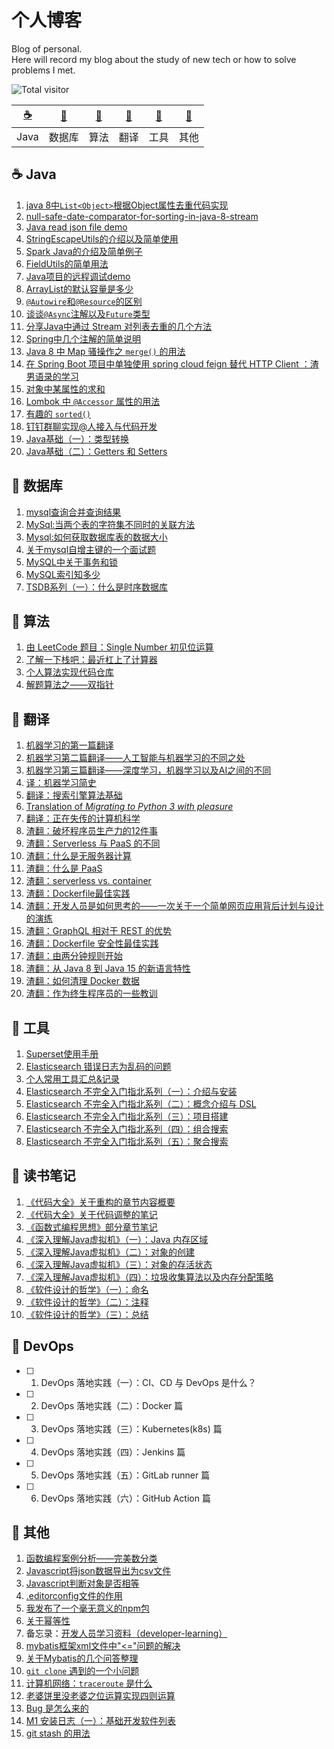 # 个人博客
Blog of personal.           
Here will record my blog about the study of new tech or how to solve problems I met.

![Total visitor](https://visitor-badge.glitch.me/badge?page_id=lq920320.blogs)

| [:coffee:](#coffee-Java) | [:floppy_disk:](#floppy_disk-数据库) | [:pencil:](#pencil-算法) | [:page_facing_up:](#page_facing_up-翻译) | [:wrench:](#wrench-工具) | [:notebook:](#notebook-其他) |
| :---: | :---: | :---: | :---: | :---: | :---: |
| Java | 数据库 | 算法 | 翻译 | 工具 | 其他 | 


## :coffee: Java
1. [java 8中`List<Object>`根据Object属性去重代码实现](https://github.com/lq920320/blogs/issues/6)
2. [null-safe-date-comparator-for-sorting-in-java-8-stream](https://stackoverflow.com/questions/36361156/null-safe-date-comparator-for-sorting-in-java-8-stream/36361302#36361302) 
3. [Java read json file demo](https://github.com/lq920320/read-json-demo)
4. [StringEscapeUtils的介绍以及简单使用](https://github.com/lq920320/blogs/issues/9)
5. [Spark Java的介绍及简单例子](https://github.com/lq920320/spark-java-framework-demo)
6. [FieldUtils的简单用法](https://github.com/lq920320/blogs/blob/master/articles/introduction-of-FieldUtils.md)
7. [Java项目的远程调试demo](https://github.com/lq920320/remote-debugging-demo)  
8. [ArrayList的默认容量是多少](https://github.com/lq920320/blogs/issues/22)
9. [`@Autowire`和`@Resource`的区别](https://github.com/lq920320/blogs/issues/27)
10. [谈谈`@Async`注解以及`Future`类型 ](https://github.com/lq920320/blogs/issues/28)
11. [分享Java中通过 Stream 对列表去重的几个方法](https://github.com/lq920320/blogs/issues/31)
12. [Spring中几个注解的简单说明](https://github.com/lq920320/blogs/issues/34)
13. [Java 8 中 Map 骚操作之 `merge()` 的用法](https://github.com/lq920320/blogs/issues/36)
14. [在 Spring Boot 项目中单独使用 spring cloud feign 替代 HTTP Client ：渣男语录的学习](https://github.com/lq920320/blogs/blob/master/articles/use-spring-cloud-feign-in-spring-boot.md)
15. [对象中某属性的求和](https://github.com/lq920320/blogs/issues/37)
16. [Lombok 中 `@Accessor` 属性的用法](https://github.com/lq920320/blogs/blob/master/articles/lombok-accessor-use.md)
17. [有趣的 `sorted()`](https://github.com/lq920320/blogs/blob/master/articles/java/fun-sorted-in-java8.md)
18. [钉钉群聊实现@人接入与代码开发](https://github.com/lq920320/blogs/blob/master/articles/java/%E9%92%89%E9%92%89%E7%BE%A4%E8%81%8A%E5%AE%9E%E7%8E%B0%40%E4%BA%BA%E6%8E%A5%E5%85%A5%E4%B8%8E%E4%BB%A3%E7%A0%81%E5%BC%80%E5%8F%91.md)
19. [Java基础（一）：类型转换](https://github.com/lq920320/blogs/blob/master/articles/java/Java%E5%9F%BA%E7%A1%80%EF%BC%88%E4%B8%80%EF%BC%89%EF%BC%9A%E7%B1%BB%E5%9E%8B%E8%BD%AC%E6%8D%A2.md)
20. [Java基础（二）：Getters 和 Setters](https://github.com/lq920320/blogs/blob/master/articles/java/Java%E5%9F%BA%E7%A1%80%EF%BC%88%E4%BA%8C%EF%BC%89%EF%BC%9AGetters%20%E5%92%8C%20Setters.md)


## :floppy_disk: 数据库
1. [mysql查询合并查询结果](https://github.com/lq920320/blogs/issues/8)
2. [MySql:当两个表的字符集不同时的关联方法](https://github.com/lq920320/blogs/issues/11)
3. [Mysql:如何获取数据库表的数据大小](https://github.com/lq920320/blogs/issues/15)
4. [关于mysql自增主键的一个面试题](https://github.com/lq920320/blogs/issues/23)
5. [MySQL中关于事务和锁](https://github.com/lq920320/blogs/issues/25) 
6. [MySQL索引知多少](https://github.com/lq920320/blogs/issues/26)
7. [TSDB系列（一）：什么是时序数据库](https://github.com/lq920320/blogs/blob/master/articles/tsdb/TSDB%E7%B3%BB%E5%88%97%EF%BC%88%E4%B8%80%EF%BC%89%EF%BC%9A%E4%BB%80%E4%B9%88%E6%98%AF%E6%97%B6%E5%BA%8F%E6%95%B0%E6%8D%AE%E5%BA%93.md)

## :pencil: 算法
1. [由 LeetCode 题目：Single Number 初见位运算](https://github.com/lq920320/blogs/issues/32)
1. [了解一下栈吧：最近杠上了计算器](https://github.com/lq920320/blogs/blob/master/articles/algorithm/leetcode_stack.md)
1. [个人算法实现代码仓库](https://github.com/lq920320/algorithm-java-test)
1. [解题算法之——双指针](https://github.com/lq920320/blogs/blob/master/articles/algorithm/double-pointer.md)

## :page_facing_up: 翻译
1. [机器学习的第一篇翻译](https://github.com/lq920320/blogs/issues/2)
1. [机器学习第二篇翻译——人工智能与机器学习的不同之处](https://github.com/lq920320/blogs/issues/3)
1. [机器学习第三篇翻译——深度学习，机器学习以及AI之间的不同](https://github.com/lq920320/blogs/issues/4)
1. [译：机器学习简史](https://github.com/lq920320/blogs/issues/10)
1. [翻译：搜索引擎算法基础](https://github.com/lq920320/blogs/blob/master/articles/translation/search-engine-algorithm-basics.md)
1. [Translation of *Migrating to Python 3 with pleasure*](https://github.com/lq920320/python3_with_pleasure/blob/master/README_CN.md)
1. [翻译：正在失传的计算机科学](https://github.com/lq920320/blogs/blob/master/articles/translation/computer-science-as-a-lost-art.md)
1. [渣翻：破坏程序员生产力的12件事](https://github.com/lq920320/blogs/blob/master/articles/translation/top-12-things-that-destroy-developer-productivity.md)
1. [渣翻：Serverless 与 PaaS 的不同](https://github.com/lq920320/blogs/blob/master/articles/translation/serverless-vs-paas.md)
1. [渣翻：什么是无服务器计算](https://github.com/lq920320/blogs/blob/master/articles/translation/what-is-serverless.md)
1. [渣翻：什么是 PaaS](https://github.com/lq920320/blogs/blob/master/articles/translation/what-is-paas.md)
1. [渣翻：serverless vs. container](https://github.com/lq920320/blogs/blob/master/articles/translation/serverless-vs-container.md)
1. [渣翻：Dockerfile最佳实践](https://github.com/lq920320/blogs/blob/master/articles/translation/Dockerfile-best-practice.md)
1. [渣翻：开发人员是如何思考的——一次关于一个简单网页应用背后计划与设计的演练](https://github.com/lq920320/blogs/blob/master/articles/translation/a-walk-through-the-developer-thought-process.md)
1. [渣翻：GraphQL 相对于 REST 的优势](https://github.com/lq920320/blogs/blob/master/articles/translation/graphql-vs-rest-whats-the-advantage.md)
1. [渣翻：Dockerfile 安全性最佳实践](https://github.com/lq920320/blogs/blob/master/articles/translation/dockerfile-security-best-practice.md)
1. [渣翻：由两分钟规则开始 ](https://github.com/lq920320/blogs/blob/master/articles/translation/2-minute-rule.md)
1. [渣翻：从 Java 8 到 Java 15 的新语言特性](https://github.com/lq920320/blogs/blob/master/articles/translation/new-language-features-since-java-8-to-15.md)
1. [渣翻：如何清理 Docker 数据](https://github.com/lq920320/blogs/blob/master/articles/translation/clean-up-docker.md)
1. [渣翻：作为终生程序员的一些教训](https://github.com/lq920320/blogs/blob/master/articles/translation/lessons-of-being-programmer.md)

## :wrench: 工具
1. [Superset使用手册](https://github.com/lq920320/blogs/issues/5)
1. [Elasticsearch 错误日志为乱码的问题](https://github.com/lq920320/blogs/issues/7)
1. [个人常用工具汇总&记录](https://github.com/lq920320/blogs/blob/master/articles/personal-tools.md)
1. [Elasticsearch 不完全入门指北系列（一）：介绍与安装](https://github.com/lq920320/blogs/blob/master/articles/elasticsearch/Elasticsearch%E4%B8%8D%E5%AE%8C%E5%85%A8%E5%85%A5%E9%97%A8%E6%8C%87%E5%8C%97%E7%B3%BB%E5%88%97%EF%BC%88%E4%B8%80%EF%BC%89%EF%BC%9A%E4%BB%8B%E7%BB%8D%E4%B8%8E%E5%AE%89%E8%A3%85.md)
1. [Elasticsearch 不完全入门指北系列（二）：概念介绍与 DSL](https://github.com/lq920320/blogs/blob/master/articles/elasticsearch/Elasticsearch%20%E4%B8%8D%E5%AE%8C%E5%85%A8%E5%85%A5%E9%97%A8%E6%8C%87%E5%8C%97%E7%B3%BB%E5%88%97%EF%BC%88%E4%BA%8C%EF%BC%89%EF%BC%9A%E6%A6%82%E5%BF%B5%E4%BB%8B%E7%BB%8D%E4%B8%8E%20DSL.md)
1. [Elasticsearch 不完全入门指北系列（三）：项目搭建](https://github.com/lq920320/blogs/blob/master/articles/elasticsearch/Elasticsearch%E4%B8%8D%E5%AE%8C%E5%85%A8%E5%85%A5%E9%97%A8%E6%8C%87%E5%8C%97%E7%B3%BB%E5%88%97%EF%BC%88%E4%B8%89%EF%BC%89%EF%BC%9A%E9%A1%B9%E7%9B%AE%E6%90%AD%E5%BB%BA.md)
1. [Elasticsearch 不完全入门指北系列（四）：组合搜索](https://github.com/lq920320/blogs/blob/master/articles/elasticsearch/Elasticsearch%E4%B8%8D%E5%AE%8C%E5%85%A8%E5%85%A5%E9%97%A8%E6%8C%87%E5%8C%97%E7%B3%BB%E5%88%97%EF%BC%88%E5%9B%9B%EF%BC%89%EF%BC%9A%E7%BB%84%E5%90%88%E6%90%9C%E7%B4%A2.md)
1. [Elasticsearch 不完全入门指北系列（五）：聚合搜索](https://github.com/lq920320/blogs/blob/master/articles/elasticsearch/Elasticsearch%E4%B8%8D%E5%AE%8C%E5%85%A8%E5%85%A5%E9%97%A8%E6%8C%87%E5%8C%97%E7%B3%BB%E5%88%97%EF%BC%88%E4%BA%94%EF%BC%89%EF%BC%9A%E8%81%9A%E5%90%88%E6%90%9C%E7%B4%A2.md)

## :notebook: 读书笔记

1. [《代码大全》关于重构的章节内容概要](https://github.com/lq920320/blogs/issues/1)
1. [《代码大全》关于代码调整的笔记](https://github.com/lq920320/blogs/blob/master/articles/%E4%BB%A3%E7%A0%81%E8%B0%83%E6%95%B4.md)
1. [《函数式编程思想》部分章节笔记](https://github.com/lq920320/blogs/blob/master/articles/Functional-Thinking.md)
1. [《深入理解Java虚拟机》（一）：Java 内存区域](https://github.com/lq920320/blogs/blob/master/articles/notes/%E6%B7%B1%E5%85%A5%E7%90%86%E8%A7%A3JVM-01.md)
1. [《深入理解Java虚拟机》（二）：对象的创建](https://github.com/lq920320/blogs/blob/master/articles/notes/%E6%B7%B1%E5%85%A5%E7%90%86%E8%A7%A3JVM-02.md)
1. [《深入理解Java虚拟机》（三）：对象的存活状态](https://github.com/lq920320/blogs/blob/master/articles/notes/%E6%B7%B1%E5%85%A5%E7%90%86%E8%A7%A3JVM-03.md)
1. [《深入理解Java虚拟机》（四）：垃圾收集算法以及内存分配策略](https://github.com/lq920320/blogs/blob/master/articles/notes/%E6%B7%B1%E5%85%A5%E7%90%86%E8%A7%A3JVM-04.md)
1. [《软件设计的哲学》（一）：命名](https://github.com/lq920320/blogs/blob/master/articles/notes/%E8%BD%AF%E4%BB%B6%E8%AE%BE%E8%AE%A1%E7%9A%84%E5%93%B2%E5%AD%A6-01%EF%BC%9A%E5%91%BD%E5%90%8D.md)
1. [《软件设计的哲学》（二）：注释](https://github.com/lq920320/blogs/blob/master/articles/notes/%E8%BD%AF%E4%BB%B6%E8%AE%BE%E8%AE%A1%E7%9A%84%E5%93%B2%E5%AD%A6-02%EF%BC%9A%E6%B3%A8%E9%87%8A.md)
1. [《软件设计的哲学》（三）：总结](https://github.com/lq920320/blogs/blob/master/articles/notes/%E8%BD%AF%E4%BB%B6%E8%AE%BE%E8%AE%A1%E7%9A%84%E5%93%B2%E5%AD%A6-03%EF%BC%9A%E6%80%BB%E7%BB%93.md)

## :wrench: DevOps

- [ ] 1. DevOps 落地实践（一）：CI、CD 与 DevOps 是什么？
- [ ] 2. DevOps 落地实践（二）：Docker 篇
- [ ] 3. DevOps 落地实践（三）：Kubernetes(k8s) 篇
- [ ] 4. DevOps 落地实践（四）：Jenkins 篇
- [ ] 5. DevOps 落地实践（五）：GitLab runner 篇
- [ ] 6. DevOps 落地实践（六）：GitHub Action 篇

## :notebook: 其他

1. [函数编程案例分析——完美数分类](https://github.com/lq920320/blogs/blob/master/articles/perfectNumber.md)
1. [Javascript将json数据导出为csv文件](https://github.com/lq920320/blogs/issues/17)
1. [Javascript判断对象是否相等](https://github.com/lq920320/blogs/issues/19)
1. [.editorconfig文件的作用](https://github.com/lq920320/blogs/issues/20)
1. [我发布了一个毫无意义的npm包](https://github.com/lq920320/blogs/issues/21) 
1. [关于幂等性](https://github.com/lq920320/blogs/issues/24) 
1. 备忘录：[开发人员学习资料（developer-learning）](https://github.com/developer-learning)
1. [mybatis框架xml文件中"<="问题的解决](https://github.com/lq920320/blogs/issues/29)
1. [关于Mybatis的几个问答整理](https://github.com/lq920320/blogs/issues/30)
1. [`git clone` 遇到的一个小问题](https://github.com/lq920320/blogs/blob/master/articles/other/fix-git-clone.md)
1. [计算机网络：`traceroute` 是什么](https://github.com/lq920320/blogs/blob/master/articles/what-is-traceroute.md)
1. [老婆饼里没老婆之位运算实现四则运算](https://github.com/lq920320/blogs/blob/master/articles/bit-operation-calculator.md)
1. [Bug 是怎么来的](https://github.com/lq920320/blogs/blob/master/articles/jokes/Bug%20%E6%98%AF%E6%80%8E%E4%B9%88%E6%9D%A5%E7%9A%84.md)
1. [M1 安装日志（一）：基础开发软件列表](https://github.com/lq920320/blogs/blob/master/articles/other/m1-softwares-for-development-1.md)
1. [git stash 的用法](https://github.com/lq920320/blogs/blob/master/articles/other/git-stash.md)



